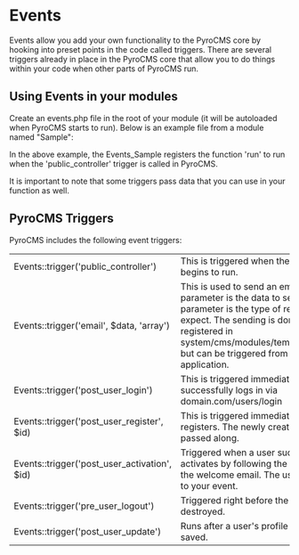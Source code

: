 # Events

Events allow you add your own functionality to the PyroCMS core by hooking into preset points in the code called triggers. There are several triggers already in place in the PyroCMS core that allow you to do things within your code when other parts of PyroCMS run.

## Using Events in your modules

Create an events.php file in the root of your module (it will be autoloaded when PyroCMS starts to run). Below is an example file from a module named &quot;Sample&quot;:</p>

<script src="https://gist.github.com/1373989.js?file=gistfile1.aw"></script>

In the above example, the Events&#95;Sample registers the function 'run' to run when the 'public_controller' trigger is called in PyroCMS.

It is important to note that some triggers pass data that you can use in your function as well.

## PyroCMS Triggers

PyroCMS includes the following event triggers:

<table>
<tr>
<td>Events::trigger(&#39;public_controller&#39;)</td>
<td>This is triggered when the Public_Controller begins to run.</td>
</tr>
<tr>
<td>Events::trigger(&#39;email&#39;, $data, &#39;array&#39;)</td>
<td>This is used to send an email. The second parameter is the data to send along, third parameter is the type of response you expect. The sending is done by an event registered in system/cms/modules/templates/events.php but can be triggered from anywhere in the application.</td>
</tr>
<tr>
<td>Events::trigger(&#39;post_user_login&#39;)</td>
<td>This is triggered immediately after a user successfully logs in via domain.com/users/login</td>
</tr>
<tr>
<td>Events::trigger(&#39;post_user_register&#39;, $id)</td>
<td>This is triggered immediately after a user registers. The newly created user id is passed along.</td>
</tr>
<tr>
<td>Events::trigger(&#39;post_user_activation&#39;, $id)</td>
<td>Triggered when a user successfully activates by following the activation link in the welcome email. The user&#39;s id is passed to your event.</td>
</tr>
<tr>
<td>Events::trigger(&#39;pre_user_logout&#39;)</td>
<td>Triggered right before the user&#39;s session is destroyed.</td>
</tr>
<tr>
<td>Events::trigger(&#39;post_user_update&#39;)</td>
<td>Runs after a user&#39;s profile edits have been saved.</td>
</tr>
</table>